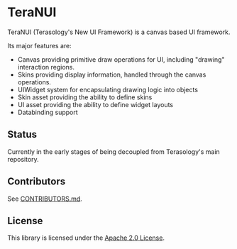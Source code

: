 # TeraNUI

TeraNUI (Terasology's New UI Framework) is a canvas based UI framework.
 
Its major features are:

* Canvas providing primitive draw operations for UI, including "drawing" interaction regions.
* Skins providing display information, handled through the canvas operations.
* UIWidget system for encapsulating drawing logic into objects
* Skin asset providing the ability to define skins
* UI asset providing the ability to define widget layouts
* Databinding support

## Status

Currently in the early stages of being decoupled from Terasology's main repository.

## Contributors

See [CONTRIBUTORS.md](CONTRIBUTORS.md).

## License

This library is licensed under the [Apache 2.0 License](http://www.apache.org/licenses/LICENSE-2.0.html).

